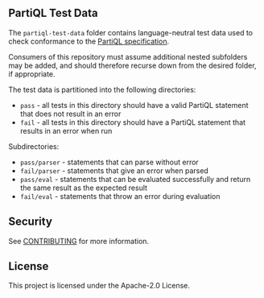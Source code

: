 ## PartiQL Test Data

The `partiql-test-data` folder contains language-neutral test data used to check conformance to the [PartiQL 
specification](https://partiql.org/assets/PartiQL-Specification.pdf).

Consumers of this repository must assume additional nested subfolders may be added, and should therefore recurse down 
from the desired folder, if appropriate.

The test data is partitioned into the following directories:

- `pass` - all tests in this directory should have a valid PartiQL statement that does not result in an error
- `fail` - all tests in this directory should have a PartiQL statement that results in an error when run

Subdirectories:
- `pass/parser` - statements that can parse without error
- `fail/parser` - statements that give an error when parsed
- `pass/eval` - statements that can be evaluated successfully and return the same result as the expected result
- `fail/eval` - statements that throw an error during evaluation

## Security

See [CONTRIBUTING](CONTRIBUTING.md#security-issue-notifications) for more information.

## License

This project is licensed under the Apache-2.0 License.


